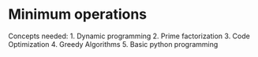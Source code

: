 Minimum operations
====================

Concepts needed:
	1. Dynamic programming
	2. Prime factorization
	3. Code Optimization
	4. Greedy Algorithms
	5. Basic python programming

